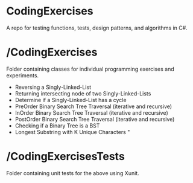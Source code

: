 # CodingExercises
A repo for testing functions, tests, design patterns, and algorithms in C#.

# /CodingExercises
Folder containing classes for individual programming exercises and experiments.

- Reversing a Singly-Linked-List
- Returning intersecting node of two Singly-Linked-Lists
- Determine if a Singly-Linked-List has a cycle
- PreOrder Binary Search Tree Traversal (iterative and recursive)
- InOrder Binary Search Tree Traversal (iterative and recursive)
- PostOrder Binary Search Tree Traversal (iterative and recursive)
- Checking if a Binary Tree is a BST
- Longest Substring with K Unique Characters
"
# /CodingExercisesTests
Folder containing unit tests for the above using Xunit.
